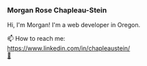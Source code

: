 ### Morgan Rose Chapleau-Stein

Hi, I'm Morgan! I'm a web developer in Oregon. 

📫 How to reach me:</br>
https://www.linkedin.com/in/chapleaustein/ </br>
<a href="mailto:m.chapleaustein@gmail.com" target="_blank">📧</a>


<!--
**YuzuRanger/YuzuRanger** is a ✨ _special_ ✨ repository because its `README.md` (this file) appears on your GitHub profile.

Here are some ideas to get you started:

- 🔭 I’m currently working on ...
- 🌱 I’m currently learning ...
- 👯 I’m looking to collaborate on ...
- 🤔 I’m looking for help with ...
- 💬 Ask me about ...
- 📫 How to reach me: ...
- 😄 Pronouns: ...
- ⚡ Fun fact: ...
-->
